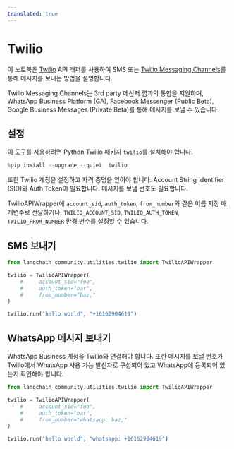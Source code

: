 ```yaml
---
translated: true
---
```


# Twilio

이 노트북은 [Twilio](https://www.twilio.com) API 래퍼를 사용하여 SMS 또는 [Twilio Messaging Channels](https://www.twilio.com/docs/messaging/channels)를 통해 메시지를 보내는 방법을 설명합니다.

Twilio Messaging Channels는 3rd party 메신저 앱과의 통합을 지원하며, WhatsApp Business Platform (GA), Facebook Messenger (Public Beta), Google Business Messages (Private Beta)를 통해 메시지를 보낼 수 있습니다.

## 설정

이 도구를 사용하려면 Python Twilio 패키지 `twilio`를 설치해야 합니다.

```python
%pip install --upgrade --quiet  twilio
```

또한 Twilio 계정을 설정하고 자격 증명을 얻어야 합니다. Account String Identifier (SID)와 Auth Token이 필요합니다. 메시지를 보낼 번호도 필요합니다.

TwilioAPIWrapper에 `account_sid`, `auth_token`, `from_number`와 같은 이름 지정 매개변수로 전달하거나, `TWILIO_ACCOUNT_SID`, `TWILIO_AUTH_TOKEN`, `TWILIO_FROM_NUMBER` 환경 변수를 설정할 수 있습니다.

## SMS 보내기

```python
from langchain_community.utilities.twilio import TwilioAPIWrapper
```

```python
twilio = TwilioAPIWrapper(
    #     account_sid="foo",
    #     auth_token="bar",
    #     from_number="baz,"
)
```

```python
twilio.run("hello world", "+16162904619")
```

## WhatsApp 메시지 보내기

WhatsApp Business 계정을 Twilio와 연결해야 합니다. 또한 메시지를 보낼 번호가 Twilio에서 WhatsApp 사용 가능 발신자로 구성되어 있고 WhatsApp에 등록되어 있는지 확인해야 합니다.

```python
from langchain_community.utilities.twilio import TwilioAPIWrapper
```

```python
twilio = TwilioAPIWrapper(
    #     account_sid="foo",
    #     auth_token="bar",
    #     from_number="whatsapp: baz,"
)
```

```python
twilio.run("hello world", "whatsapp: +16162904619")
```
